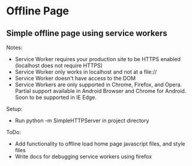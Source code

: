 # Offline Page
## Simple offline page using service workers

Notes: 
* Service Worker requires your production site to be HTTPS enabled (localhost does not require HTTPS)
* Service Worker only works in localhost and not at a file://
* Service Worker doesn't have access to the DOM
* Service Workers are only supported in Chrome, Firefox, and Opera. Partial support available in Android Browser and Chrome for Android. Soon to be supported in IE Edge.

Setup:

* Run python -m SimpleHTTPServer in project directory

ToDo:
* Add functionality to offline load home page javascript files, and style files
* Write docs for debugging service workers using firefox 